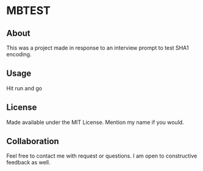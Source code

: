 MBTEST
=======================

About
-----

This was a project made in response to an interview prompt to test SHA1 encoding.

Usage
-----

Hit run and go


License
-------

Made available under the MIT License. Mention my name if you would.

Collaboration
-------------

Feel free to contact me with request or questions. I am open to constructive feedback as well.